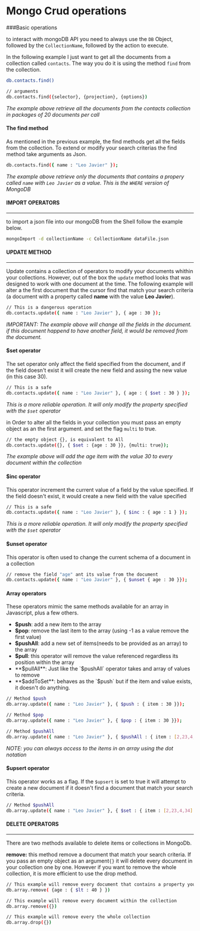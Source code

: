 
# Mongo Crud operations

###Basic operations

to interact with mongoDB API you need to always use the `DB` Object, followed by the `CollectionName`, followed by the action to execute.

In the following example I just want to get all the documents from a collection called `contacts`. The way you do it is using the method `find` from the collection.

```sh
db.contacts.find()

// arguments
db.contacts.find({selector}, {projection}, {options})
```
*The example above retrieve all the documents from the contacts collection in packages of 20 documents per call*

#### The find method
As mentioned in the previous example, the find methods get all the fields from the collection. To extend or modify your search criterias the find method take arguments as Json.

```sh
db.contacts.find({ name : "Leo Javier" });
```
*The example above retrieve only the documents that contains a propery called `name` with `Leo Javier` as a value. This is the `WHERE` version of MongoDB*


#### IMPORT OPERATORS
----
to import a json file into our mongoDB from the Shell follow the example below.

```sh
mongoImport -d collectionName -c CollectionName dataFile.json
```


#### UPDATE METHOD
----

Update contains a collection of operators to modify your documents whithin your collections. However, out of the box the `update` method looks that was designed to work with one document at the time. The following example will alter a the first document that the cursor find that match your search criteria (a document with a property called **name** with the value **Leo Javier**).


```sh
// This is a dangerous operation
db.contacts.update({ name : "Leo Javier" }, { age : 30 });
```
*IMPORTANT: The example above will change all the fields in the document. if this document happend to have another field, it would be removed from the document.*


#### $set operator
The set operator only affect the field specified from the document, and if the field doesn't exist it will create the new field and assing the new value (in this case 30).
```sh
// This is a safe
db.contacts.update({ name : "Leo Javier" }, { age : { $set : 30 } });
```
*This is a more reliable operation. It will only modify the property specified with the `$set` operator*

in Order to alter all the fields in your collection you must pass an empty object as an the first argument. and set the flag `multi` to true.

```sh
// the empty object {}, is equivalent to All
db.contacts.update({}, { $set : {age : 30 }}, {multi: true});
```
*The example above will add the age item with the value 30 to every document within the collection*


#### $inc operator
This operator increment the current value of a field by the value specified. If the field doesn't exist, it would create a new field with the value specified
```sh
// This is a safe
db.contacts.update({ name : "Leo Javier" }, { $inc : { age : 1 } });
```
*This is a more reliable operation. It will only modify the property specified with the `$set` operator*

#### $unset operator
This operator is often used to change the current schema of a document in a collection

```sh
// remove the field "age" ant its value from the document
db.contacts.update({ name : "Leo Javier" }, { $unset { age : 30 }});
```

#### Array operators
These operators mimic the same methods available for an array in Javascript, plus a few others.
* **$push**: add a new item to the array
* **$pop**: remove the last item to the array (using -1 as a value remove the first value)
* **$pushAll**: add a new set of items(needs to be provided as an array) to the array
* **$pull**: this operator will remove the value referenced regardless its position within the array
* **$pullAll**: Just like the `$pushAll` operator takes and array of values to remove
* **$addToSet**: behaves as the `$push` but if the item and value exists, it doesn't do anything.


```sh
// Method $push
db.array.update({ name : "Leo Javier" }, { $push : { item : 30 }});

// Method $pop
db.array.update({ name : "Leo Javier" }, { $pop : { item : 30 }});

// Method $pushAll
db.array.update({ name : "Leo Javier" }, { $pushAll : { item : [2,23,4,34] }});
```
*NOTE: you can always access to the items in an array using the dot notation*

#### $upsert operator
This operator works as a flag. If the `$upsert` is set to true it will attempt to create a new document if it doesn't find a document that match your search criteria.

```sh
// Method $pushAll
db.array.update({ name : "Leo Javier" }, { $set : { item : [2,23,4,34] }}, {$upsert : true});
```

#### DELETE OPERATORS
----

There are two methods available to delete items or collections in MongoDb.

**remove:** this method remove a document that match your search criteria. If you pass an empty object as an argument`{}` it will delete every document in your collection one by one. However if you want to remove the whole collection, it is more efficient to use the drop method.

```sh
// This example will remove every document that contains a property younger than 40 years
db.array.remove( {age : { $lt : 40 } }) 
```

```sh
// This example will remove every document within the collection
db.array.remove({})
```

```sh
// This example will remove every the whole collection
db.array.drop({})
```
